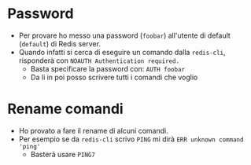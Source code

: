 # Password
* Per provare ho messo una password (`foobar`) all'utente di default (`default`) di Redis server.
* Quando infatti si cerca di eseguire un comando dalla `redis-cli`, risponderà con `NOAUTH Authentication required.`
  * Basta specificare la password con: `AUTH foobar`
  * Da li in poi posso scrivere tutti i comandi che voglio
  
# Rename comandi
* Ho provato a fare il rename di alcuni comandi.
* Per esempio se da `redis-cli` scrivo `PING` mi dirà `ERR unknown command 'ping'`
  * Basterà usare `PING7`